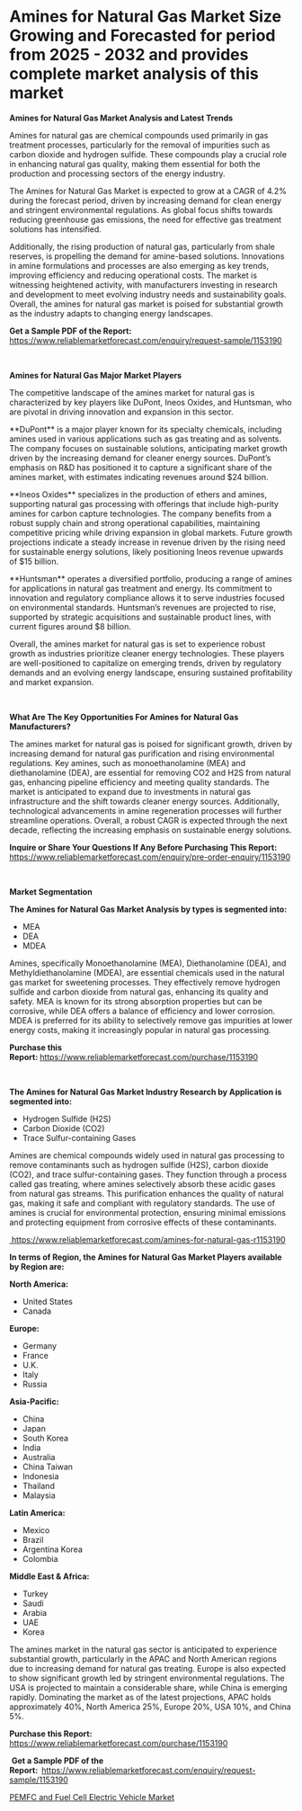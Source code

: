 <p><h1>Amines for Natural Gas Market Size Growing and Forecasted for period from 2025 - 2032 and provides complete market analysis of this market</h1></p><p><strong>Amines for Natural Gas Market Analysis and Latest Trends</strong></p>
<p><p>Amines for natural gas are chemical compounds used primarily in gas treatment processes, particularly for the removal of impurities such as carbon dioxide and hydrogen sulfide. These compounds play a crucial role in enhancing natural gas quality, making them essential for both the production and processing sectors of the energy industry. </p><p>The Amines for Natural Gas Market is expected to grow at a CAGR of 4.2% during the forecast period, driven by increasing demand for clean energy and stringent environmental regulations. As global focus shifts towards reducing greenhouse gas emissions, the need for effective gas treatment solutions has intensified. </p><p>Additionally, the rising production of natural gas, particularly from shale reserves, is propelling the demand for amine-based solutions. Innovations in amine formulations and processes are also emerging as key trends, improving efficiency and reducing operational costs. The market is witnessing heightened activity, with manufacturers investing in research and development to meet evolving industry needs and sustainability goals. Overall, the amines for natural gas market is poised for substantial growth as the industry adapts to changing energy landscapes.</p></p>
<p><strong>Get a Sample PDF of the Report:&nbsp;</strong> <a href="https://www.reliablemarketforecast.com/enquiry/request-sample/1153190?utm_campaign=2235&utm_medium=2&utm_source=Github&utm_content=ia&utm_term=22032025&utm_id=amines-for-natural-gas">https://www.reliablemarketforecast.com/enquiry/request-sample/1153190</a></p>
<p>&nbsp;</p>
<p><strong>Amines for Natural Gas Major Market Players</strong></p>
<p><p>The competitive landscape of the amines market for natural gas is characterized by key players like DuPont, Ineos Oxides, and Huntsman, who are pivotal in driving innovation and expansion in this sector.</p><p>**DuPont** is a major player known for its specialty chemicals, including amines used in various applications such as gas treating and as solvents. The company focuses on sustainable solutions, anticipating market growth driven by the increasing demand for cleaner energy sources. DuPont’s emphasis on R&D has positioned it to capture a significant share of the amines market, with estimates indicating revenues around $24 billion.</p><p>**Ineos Oxides** specializes in the production of ethers and amines, supporting natural gas processing with offerings that include high-purity amines for carbon capture technologies. The company benefits from a robust supply chain and strong operational capabilities, maintaining competitive pricing while driving expansion in global markets. Future growth projections indicate a steady increase in revenue driven by the rising need for sustainable energy solutions, likely positioning Ineos revenue upwards of $15 billion.</p><p>**Huntsman** operates a diversified portfolio, producing a range of amines for applications in natural gas treatment and energy. Its commitment to innovation and regulatory compliance allows it to serve industries focused on environmental standards. Huntsman’s revenues are projected to rise, supported by strategic acquisitions and sustainable product lines, with current figures around $8 billion.</p><p>Overall, the amines market for natural gas is set to experience robust growth as industries prioritize cleaner energy technologies. These players are well-positioned to capitalize on emerging trends, driven by regulatory demands and an evolving energy landscape, ensuring sustained profitability and market expansion.</p></p>
<p>&nbsp;</p>
<p><strong>What Are The Key Opportunities For Amines for Natural Gas Manufacturers?</strong></p>
<p><p>The amines market for natural gas is poised for significant growth, driven by increasing demand for natural gas purification and rising environmental regulations. Key amines, such as monoethanolamine (MEA) and diethanolamine (DEA), are essential for removing CO2 and H2S from natural gas, enhancing pipeline efficiency and meeting quality standards. The market is anticipated to expand due to investments in natural gas infrastructure and the shift towards cleaner energy sources. Additionally, technological advancements in amine regeneration processes will further streamline operations. Overall, a robust CAGR is expected through the next decade, reflecting the increasing emphasis on sustainable energy solutions.</p></p>
<p><strong>Inquire or Share Your Questions If Any Before Purchasing This Report:</strong> <a href="https://www.reliablemarketforecast.com/enquiry/pre-order-enquiry/1153190?utm_campaign=2235&utm_medium=2&utm_source=Github&utm_content=ia&utm_term=22032025&utm_id=amines-for-natural-gas">https://www.reliablemarketforecast.com/enquiry/pre-order-enquiry/1153190</a></p>
<p>&nbsp;</p>
<p><strong>Market Segmentation</strong></p>
<p><strong>The Amines for Natural Gas Market Analysis by types is segmented into:</strong></p>
<p><ul><li>MEA</li><li>DEA</li><li>MDEA</li></ul></p>
<p><p>Amines, specifically Monoethanolamine (MEA), Diethanolamine (DEA), and Methyldiethanolamine (MDEA), are essential chemicals used in the natural gas market for sweetening processes. They effectively remove hydrogen sulfide and carbon dioxide from natural gas, enhancing its quality and safety. MEA is known for its strong absorption properties but can be corrosive, while DEA offers a balance of efficiency and lower corrosion. MDEA is preferred for its ability to selectively remove gas impurities at lower energy costs, making it increasingly popular in natural gas processing.</p></p>
<p><strong>Purchase this Report:&nbsp;</strong><a href="https://www.reliablemarketforecast.com/purchase/1153190?utm_campaign=2235&utm_medium=2&utm_source=Github&utm_content=ia&utm_term=22032025&utm_id=amines-for-natural-gas">https://www.reliablemarketforecast.com/purchase/1153190</a></p>
<p>&nbsp;</p>
<p><strong>The Amines for Natural Gas Market Industry Research by Application is segmented into:</strong></p>
<p><ul><li>Hydrogen Sulfide (H2S)</li><li>Carbon Dioxide (CO2)</li><li>Trace Sulfur-containing Gases</li></ul></p>
<p><p>Amines are chemical compounds widely used in natural gas processing to remove contaminants such as hydrogen sulfide (H2S), carbon dioxide (CO2), and trace sulfur-containing gases. They function through a process called gas treating, where amines selectively absorb these acidic gases from natural gas streams. This purification enhances the quality of natural gas, making it safe and compliant with regulatory standards. The use of amines is crucial for environmental protection, ensuring minimal emissions and protecting equipment from corrosive effects of these contaminants.</p></p>
<p><a href="https://www.reliablemarketforecast.com/amines-for-natural-gas-r1153190?utm_campaign=2235&utm_medium=2&utm_source=Github&utm_content=ia&utm_term=22032025&utm_id=amines-for-natural-gas">&nbsp;https://www.reliablemarketforecast.com/amines-for-natural-gas-r1153190</a></p>
<p><strong>In terms of Region, the Amines for Natural Gas Market Players available by Region are:</strong></p>
<p>
    <p> <strong> North America: </strong>
        <ul>
            <li>United States</li>
            <li>Canada</li>
        </ul>
        </p> 
    <p> <strong> Europe: </strong>
        <ul>
            <li>Germany</li>
            <li>France</li>
            <li>U.K.</li>
            <li>Italy</li>
            <li>Russia</li>
        </ul>
        </p> 
    <p> <strong> Asia-Pacific: </strong>
        <ul>
            <li>China</li>
            <li>Japan</li>
            <li>South Korea</li>
            <li>India</li>
            <li>Australia</li>
            <li>China Taiwan</li>
            <li>Indonesia</li>
            <li>Thailand</li>
            <li>Malaysia</li>
        </ul>
        </p> 
    <p> <strong> Latin America: </strong>
        <ul>
            <li>Mexico</li>
            <li>Brazil</li>
            <li>Argentina Korea</li>
            <li>Colombia</li>
        </ul>
        </p> 
    <p> <strong> Middle East & Africa: </strong>
        <ul>
            <li>Turkey</li>
            <li>Saudi</li>
            <li>Arabia</li>
            <li>UAE</li>
            <li>Korea</li>
        </ul>
    </p>
    </p>
<p><p>The amines market in the natural gas sector is anticipated to experience substantial growth, particularly in the APAC and North American regions due to increasing demand for natural gas treating. Europe is also expected to show significant growth led by stringent environmental regulations. The USA is projected to maintain a considerable share, while China is emerging rapidly. Dominating the market as of the latest projections, APAC holds approximately 40%, North America 25%, Europe 20%, USA 10%, and China 5%.</p></p>
<p><strong>Purchase this Report: </strong><a href="https://www.reliablemarketforecast.com/purchase/1153190?utm_campaign=2235&utm_medium=2&utm_source=Github&utm_content=ia&utm_term=22032025&utm_id=amines-for-natural-gas">https://www.reliablemarketforecast.com/purchase/1153190</a></p>
<p>&nbsp;<strong>Get a Sample PDF of the Report:&nbsp;&nbsp;</strong><a href="https://www.reliablemarketforecast.com/enquiry/request-sample/1153190?utm_campaign=2235&utm_medium=2&utm_source=Github&utm_content=ia&utm_term=22032025&utm_id=amines-for-natural-gas">https://www.reliablemarketforecast.com/enquiry/request-sample/1153190</a></p>
<p><strong></strong></p>
<p><p><a href="https://github.com/gullattedenna/Market-Research-Report-List-1/blob/main/pemfc-and-fuel-cell-electric-vehicle-market.md?utm_campaign=2235&utm_medium=2&utm_source=Github&utm_content=ia&utm_term=22032025&utm_id=amines-for-natural-gas">PEMFC and Fuel Cell Electric Vehicle Market</a></p></p>